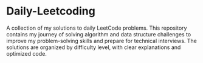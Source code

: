 # Daily-Leetcoding
A collection of my solutions to daily LeetCode problems. This repository contains my journey of solving algorithm and data structure challenges to improve my problem-solving skills and prepare for technical interviews. The solutions are organized by difficulty level, with clear explanations and optimized code.
